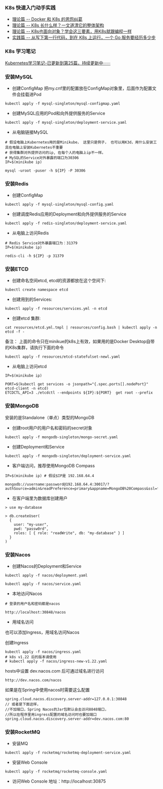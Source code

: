 ### K8s 快速入门动手实践
- [理论篇 -- Docker 和 K8s 的恩怨纠葛](https://mp.weixin.qq.com/s/ueaFb68jwZ-VjIcjh7DtXw)
- [理论篇 -- K8s 长什么样？一文道清它的整体架构](https://mp.weixin.qq.com/s/8Lao8XdBxY5nEfGy6FjT-w)
- [理论篇 -- K8s也面向对象？学会这三要素，用K8s就跟编程一样](https://mp.weixin.qq.com/s/3_P_fpsC0ZQywlSoqdQ9Sg)
- [实践篇 -- 从写下第一行代码，到在 K8s 上运行，一个 Go 服务要经历多少步]()

### K8s 学习笔记

[Kubernetes学习笔记-已更新到第25篇，持续更新中······](https://mp.weixin.qq.com/mp/appmsgalbum?__biz=MzUzNTY5MzU2MA==&action=getalbum&album_id=1394839706508148737#wechat_redirect)

### 安装MySQL

- 创建ConfigMap 把my.cnf里的配置放在ConfigMap对象里，后面作为配置文件会挂载进Pod
```
kubectl apply -f mysql-singleton/mysql-configmap.yaml
```
- 创建MySQL应用的Pod和向外提供服务的Service
```
kubectl apply -f mysql-singleton/deployment-service.yaml
```

- 从电脑链接MySQL
```
# 假设电脑上Kubernetes用的是Minikube， 这里只是例子， 也可以用K3d，用什么安装工具在电脑上安装Kubernetes不重要
# 获得集群对外提供访问的ip, 在每个人的电脑上ip不一样。
# MySQL的Service对外暴露的端口为30306
IP=$(minikube ip)  

mysql -uroot -puser -h ${IP} -P 30306
```

### 安装Redis

- 创建ConfigMap
```
kubectl apply -f mysql-singleton/mysql-config.yaml
```

- 创建调度Redis应用的Deployment和向外提供服务的Service
```
kubectl apply -f redis-singleton/deployment-service.yaml
```

- 从电脑上访问Redis

```
# Redis Service对外暴露端口为：31379
IP=$(minikube ip)  

redis-cli -h ${IP} -p 31379

```

### 安装ETCD

- 创建命名空间etcd, etcd的资源都放在这个空间下:
```
kubectl create namespace etcd
```

- 创建用到的Services:
```
kubectl apply -f resources/services.yml -n etcd
```

- 创建etcd 集群:
```
cat resources/etcd.yml.tmpl | resources/config.bash | kubectl apply -n etcd -f -
```
备注： 上面的命令只在minikue的k8s上有效，如果用的是Docker Desktop自带的K8s集群，请执行下面的命令
```
kubectl apply -f resources/etcd-statefulset-newl.yaml
```


- 从电脑上访问etcd
```
IP=$(minikube ip)

PORT=$(kubectl get services -o jsonpath="{.spec.ports[].nodePort}" etcd-client -n etcd)
ETCDCTL_API=3 ./etcdctl --endpoints ${IP}:${PORT}  get root --prefix
```

### 安装MongoDB

安装的是Standalone（单点）类型的MongoDB

- 创建root用户的用户名和密码的secret对象
```
kubectl apply -f mongodb-singleton/mongo-secret.yaml
```

- 创建Deployment和Service
```
kubectl apply -f mongodb-singleton/deployment-service.yaml
```

- 客户端访问，推荐使用MongoDB Compass
```
IP=$(minikube ip) # 假设$IP是 192.168.64.4

mongodb://username:password@192.168.64.4:30017/?authSource=admin&readPreference=primary&appname=MongoDB%20Compass&ssl=false
```
- 在客户端里为数据库创建用户
```
> use my-database

> db.createUser(
  {
    user: "my-user",
    pwd: "passw0rd",
    roles: [ { role: "readWrite", db: "my-database" } ]
  }
)
```
### 安装Nacos
- 创建Nacos的Deployment和Service

```shell
kubectl apply -f nacos/deployment.yaml

kubectl apply -f nacos/service.yaml
```

- 本地访问Nacos
```
# 登录的用户名和密码都是nacos

http://localhost:30848/nacos
```

- 用域名访问

也可以添加Ingress，用域名访问Nacos

创建Ingress
```shelll
kubectl apply -f nacos/ingress.yaml
# k8s v1.22 后的版本请使用
# kubectl apply -f nacos/ingress-new-v1.22.yaml
```
hosts中设置 dev.nacos.com 后可通过域名进行访问
```
http://dev.nacos.com/nacos
```
如果是在Spring中使用nacos时需要这么配置
```
spring.cloud.nacos.discovery.server-addr=127.0.0.1:30848
// 或者是下面这样，
//不加端口，Spring Nacos的Jar包默认会去访问8848端口，
//所以在程序里用ingress配置的域名访问时也要加端口
spring.cloud.nacos.discovery.server-addr=dev.nacos.com:80
```

### 安装RocketMQ
- 安装MQ
```shell
kubectl apply -f rocketmq/rocketmq-deployment-service.yaml
```
- 安装Web Console
```shell script
kubectl apply -f rocketmq/rocketmq-console.yaml
```
- 访问Web Console
地址：http://localhost:30875

